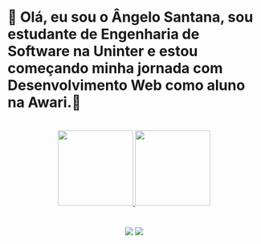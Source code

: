<h1>🔭 Olá, eu sou o Ângelo Santana, sou estudante de Engenharia de Software na Uninter e estou começando minha jornada com Desenvolvimento Web como aluno na Awari.👋</h1> 
 <div>
  <h1></h1>
 </div>
<div align="center">
  <a href="https://github.com/angelophysis">
  <img height="150em" src="https://github-readme-stats.vercel.app/api?username=angelophysis&show_icons=true&theme=dracula&include_all_commits=true&count_private=true"/>
  <img height="150em" src="https://github-readme-stats.vercel.app/api/top-langs/?username=angelophysis&layout=compact&langs_count=7&theme=dracula"/>
</div>
<div>
  <h1></h1>
</div>
 

<div align="center">
<a href="https://api.whatsapp.com/send?phone=5579988144876" target="_blank"><img src="https://img.shields.io/badge/WhatsApp-25D366?style=for-the-badge&logo=whatsapp&logoColor=white" target="_blank"></a>
 <a href = "mailto:angelodossantossantana@gmail.com"><img src="https://img.shields.io/badge/-Gmail-%23333?style=for-the-badge&logo=gmail&logoColor=white" target="_blank"></a>
</div>
